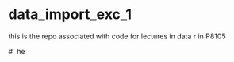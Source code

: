 # data_import_exc_1


this is the repo associated with code for lectures
in data r in P8105

#` he

